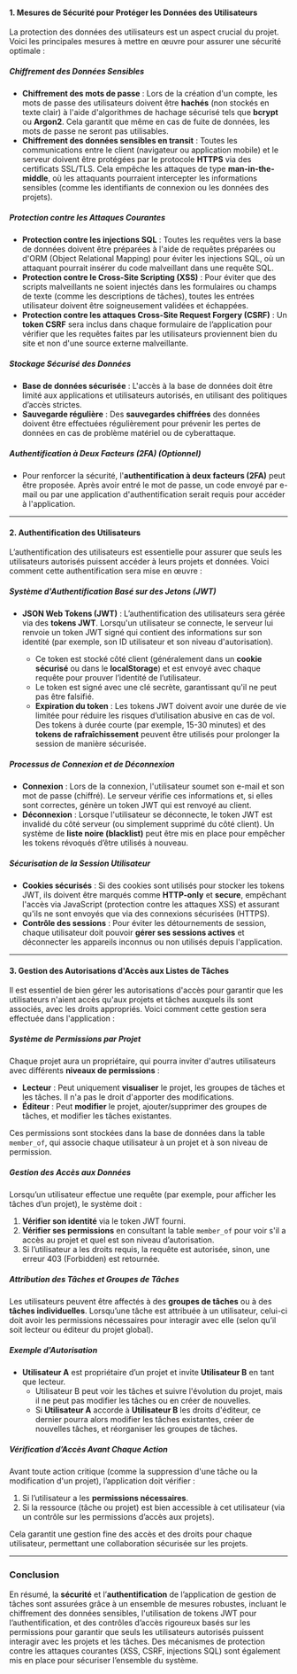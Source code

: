 
#### **1. Mesures de Sécurité pour Protéger les Données des Utilisateurs**

La protection des données des utilisateurs est un aspect crucial du projet. Voici les principales mesures à mettre en œuvre pour assurer une sécurité optimale :

##### **Chiffrement des Données Sensibles**
- **Chiffrement des mots de passe** : Lors de la création d'un compte, les mots de passe des utilisateurs doivent être **hachés** (non stockés en texte clair) à l'aide d'algorithmes de hachage sécurisé tels que **bcrypt** ou **Argon2**. Cela garantit que même en cas de fuite de données, les mots de passe ne seront pas utilisables.
- **Chiffrement des données sensibles en transit** : Toutes les communications entre le client (navigateur ou application mobile) et le serveur doivent être protégées par le protocole **HTTPS** via des certificats SSL/TLS. Cela empêche les attaques de type **man-in-the-middle**, où les attaquants pourraient intercepter les informations sensibles (comme les identifiants de connexion ou les données des projets).

##### **Protection contre les Attaques Courantes**
- **Protection contre les injections SQL** : Toutes les requêtes vers la base de données doivent être préparées à l'aide de requêtes préparées ou d'ORM (Object Relational Mapping) pour éviter les injections SQL, où un attaquant pourrait insérer du code malveillant dans une requête SQL.
- **Protection contre le Cross-Site Scripting (XSS)** : Pour éviter que des scripts malveillants ne soient injectés dans les formulaires ou champs de texte (comme les descriptions de tâches), toutes les entrées utilisateur doivent être soigneusement validées et échappées.
- **Protection contre les attaques Cross-Site Request Forgery (CSRF)** : Un **token CSRF** sera inclus dans chaque formulaire de l’application pour vérifier que les requêtes faites par les utilisateurs proviennent bien du site et non d'une source externe malveillante.
  
##### **Stockage Sécurisé des Données**
- **Base de données sécurisée** : L'accès à la base de données doit être limité aux applications et utilisateurs autorisés, en utilisant des politiques d’accès strictes.
- **Sauvegarde régulière** : Des **sauvegardes chiffrées** des données doivent être effectuées régulièrement pour prévenir les pertes de données en cas de problème matériel ou de cyberattaque.

##### **Authentification à Deux Facteurs (2FA)** *(Optionnel)*
- Pour renforcer la sécurité, l'**authentification à deux facteurs (2FA)** peut être proposée. Après avoir entré le mot de passe, un code envoyé par e-mail ou par une application d'authentification serait requis pour accéder à l'application.

---

#### **2. Authentification des Utilisateurs**

L’authentification des utilisateurs est essentielle pour assurer que seuls les utilisateurs autorisés puissent accéder à leurs projets et données. Voici comment cette authentification sera mise en œuvre :

##### **Système d'Authentification Basé sur des Jetons (JWT)**
- **JSON Web Tokens (JWT)** : L’authentification des utilisateurs sera gérée via des **tokens JWT**. Lorsqu'un utilisateur se connecte, le serveur lui renvoie un token JWT signé qui contient des informations sur son identité (par exemple, son ID utilisateur et son niveau d'autorisation).
  
  - Ce token est stocké côté client (généralement dans un **cookie sécurisé** ou dans le **localStorage**) et est envoyé avec chaque requête pour prouver l’identité de l’utilisateur.
  - Le token est signé avec une clé secrète, garantissant qu'il ne peut pas être falsifié.
  - **Expiration du token** : Les tokens JWT doivent avoir une durée de vie limitée pour réduire les risques d’utilisation abusive en cas de vol. Des tokens à durée courte (par exemple, 15-30 minutes) et des **tokens de rafraîchissement** peuvent être utilisés pour prolonger la session de manière sécurisée.
  
##### **Processus de Connexion et de Déconnexion**
- **Connexion** : Lors de la connexion, l'utilisateur soumet son e-mail et son mot de passe (chiffré). Le serveur vérifie ces informations et, si elles sont correctes, génère un token JWT qui est renvoyé au client.
- **Déconnexion** : Lorsque l'utilisateur se déconnecte, le token JWT est invalidé du côté serveur (ou simplement supprimé du côté client). Un système de **liste noire (blacklist)** peut être mis en place pour empêcher les tokens révoqués d’être utilisés à nouveau.

##### **Sécurisation de la Session Utilisateur**
- **Cookies sécurisés** : Si des cookies sont utilisés pour stocker les tokens JWT, ils doivent être marqués comme **HTTP-only** et **secure**, empêchant l'accès via JavaScript (protection contre les attaques XSS) et assurant qu'ils ne sont envoyés que via des connexions sécurisées (HTTPS).
- **Contrôle des sessions** : Pour éviter les détournements de session, chaque utilisateur doit pouvoir **gérer ses sessions actives** et déconnecter les appareils inconnus ou non utilisés depuis l'application.

---

#### **3. Gestion des Autorisations d'Accès aux Listes de Tâches**

Il est essentiel de bien gérer les autorisations d'accès pour garantir que les utilisateurs n'aient accès qu'aux projets et tâches auxquels ils sont associés, avec les droits appropriés. Voici comment cette gestion sera effectuée dans l'application :

##### **Système de Permissions par Projet**
Chaque projet aura un propriétaire, qui pourra inviter d'autres utilisateurs avec différents **niveaux de permissions** :
- **Lecteur** : Peut uniquement **visualiser** le projet, les groupes de tâches et les tâches. Il n'a pas le droit d'apporter des modifications.
- **Éditeur** : Peut **modifier** le projet, ajouter/supprimer des groupes de tâches, et modifier les tâches existantes.

Ces permissions sont stockées dans la base de données dans la table `member_of`, qui associe chaque utilisateur à un projet et à son niveau de permission.

##### **Gestion des Accès aux Données**
Lorsqu’un utilisateur effectue une requête (par exemple, pour afficher les tâches d’un projet), le système doit :
1. **Vérifier son identité** via le token JWT fourni.
2. **Vérifier ses permissions** en consultant la table `member_of` pour voir s'il a accès au projet et quel est son niveau d’autorisation.
3. Si l’utilisateur a les droits requis, la requête est autorisée, sinon, une erreur 403 (Forbidden) est retournée.

##### **Attribution des Tâches et Groupes de Tâches**
Les utilisateurs peuvent être affectés à des **groupes de tâches** ou à des **tâches individuelles**. Lorsqu’une tâche est attribuée à un utilisateur, celui-ci doit avoir les permissions nécessaires pour interagir avec elle (selon qu’il soit lecteur ou éditeur du projet global).

##### **Exemple d'Autorisation**
- **Utilisateur A** est propriétaire d’un projet et invite **Utilisateur B** en tant que lecteur.
  - Utilisateur B peut voir les tâches et suivre l'évolution du projet, mais il ne peut pas modifier les tâches ou en créer de nouvelles.
  - Si **Utilisateur A** accorde à **Utilisateur B** les droits d'éditeur, ce dernier pourra alors modifier les tâches existantes, créer de nouvelles tâches, et réorganiser les groupes de tâches.

##### **Vérification d’Accès Avant Chaque Action**
Avant toute action critique (comme la suppression d'une tâche ou la modification d'un projet), l’application doit vérifier :
1. Si l’utilisateur a les **permissions nécessaires**.
2. Si la ressource (tâche ou projet) est bien accessible à cet utilisateur (via un contrôle sur les permissions d’accès aux projets).
  
Cela garantit une gestion fine des accès et des droits pour chaque utilisateur, permettant une collaboration sécurisée sur les projets.

---

### **Conclusion**

En résumé, la **sécurité** et l’**authentification** de l’application de gestion de tâches sont assurées grâce à un ensemble de mesures robustes, incluant le chiffrement des données sensibles, l'utilisation de tokens JWT pour l’authentification, et des contrôles d’accès rigoureux basés sur les permissions pour garantir que seuls les utilisateurs autorisés puissent interagir avec les projets et les tâches. Des mécanismes de protection contre les attaques courantes (XSS, CSRF, injections SQL) sont également mis en place pour sécuriser l’ensemble du système.